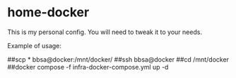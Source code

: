 # home-docker
This is my personal config. You will need to tweak it to your needs.

Example of usage:

##scp * bbsa@docker:/mnt/docker/
##ssh bbsa@docker
##cd /mnt/docker
##docker compose -f infra-docker-compose.yml up -d
